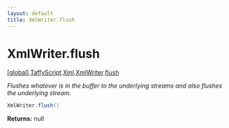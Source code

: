 ```yaml
---
layout: default
title: XmlWriter.flush
---
```


# XmlWriter.flush

[\[global\]]({{site.baseurl}}/docs/).[TaffyScript]({{site.baseurl}}/docs/TaffyScript/).[Xml]({{site.baseurl}}/docs/TaffyScript/Xml/).[XmlWriter]({{site.baseurl}}/docs/TaffyScript/Xml/XmlWriter/).[flush]({{site.baseurl}}/docs/TaffyScript/Xml/XmlWriter/flush/)

_Flushes whatever is in the buffer to the underlying streams and also flushes the underlying stream._

```cs
XmlWriter.flush()
```

**Returns:** null
